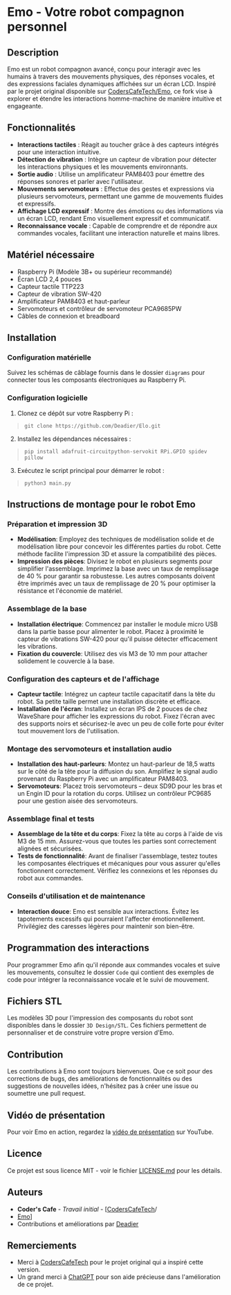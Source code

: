 # Emo - Votre robot compagnon personnel

## Description
Emo est un robot compagnon avancé, conçu pour interagir avec les humains à travers des mouvements physiques, des réponses vocales, et des expressions faciales dynamiques affichées sur un écran LCD. Inspiré par le projet original disponible sur [CodersCafeTech/Emo](https://github.com/CodersCafeTech/Emo), ce fork vise à explorer et étendre les interactions homme-machine de manière intuitive et engageante.

## Fonctionnalités
- **Interactions tactiles** : Réagit au toucher grâce à des capteurs intégrés pour une interaction intuitive.
- **Détection de vibration** : Intègre un capteur de vibration pour détecter les interactions physiques et les mouvements environnants.
- **Sortie audio** : Utilise un amplificateur PAM8403 pour émettre des réponses sonores et parler avec l'utilisateur.
- **Mouvements servomoteurs** : Effectue des gestes et expressions via plusieurs servomoteurs, permettant une gamme de mouvements fluides et expressifs.
- **Affichage LCD expressif** : Montre des émotions ou des informations via un écran LCD, rendant Emo visuellement expressif et communicatif.
- **Reconnaissance vocale** : Capable de comprendre et de répondre aux commandes vocales, facilitant une interaction naturelle et mains libres.

## Matériel nécessaire
- Raspberry Pi (Modèle 3B+ ou supérieur recommandé)
- Écran LCD 2,4 pouces
- Capteur tactile TTP223
- Capteur de vibration SW-420
- Amplificateur PAM8403 et haut-parleur
- Servomoteurs et contrôleur de servomoteur PCA9685PW
- Câbles de connexion et breadboard

## Installation
### Configuration matérielle
Suivez les schémas de câblage fournis dans le dossier `diagrams` pour connecter tous les composants électroniques au Raspberry Pi.

### Configuration logicielle
 1. Clonez ce dépôt sur votre Raspberry Pi :

>     git clone https://github.com/Deadier/Elo.git

 2. Installez les dépendances nécessaires :

>     pip install adafruit-circuitpython-servokit RPi.GPIO spidev pillow

 3. Exécutez le script principal pour démarrer le robot :

>     python3 main.py

## Instructions de montage pour le robot Emo

### Préparation et impression 3D

-   **Modélisation**: Employez des techniques de modélisation solide et de modélisation libre pour concevoir les différentes parties du robot. Cette méthode facilite l'impression 3D et assure la compatibilité des pièces.
-   **Impression des pièces**: Divisez le robot en plusieurs segments pour simplifier l'assemblage. Imprimez la base avec un taux de remplissage de 40 % pour garantir sa robustesse. Les autres composants doivent être imprimés avec un taux de remplissage de 20 % pour optimiser la résistance et l'économie de matériel.

### Assemblage de la base

-   **Installation électrique**: Commencez par installer le module micro USB dans la partie basse pour alimenter le robot. Placez à proximité le capteur de vibrations SW-420 pour qu'il puisse détecter efficacement les vibrations.
-   **Fixation du couvercle**: Utilisez des vis M3 de 10 mm pour attacher solidement le couvercle à la base.

### Configuration des capteurs et de l'affichage

-   **Capteur tactile**: Intégrez un capteur tactile capacitatif dans la tête du robot. Sa petite taille permet une installation discrète et efficace.
-   **Installation de l'écran**: Installez un écran IPS de 2 pouces de chez WaveShare pour afficher les expressions du robot. Fixez l'écran avec des supports noirs et sécurisez-le avec un peu de colle forte pour éviter tout mouvement lors de l'utilisation.

### Montage des servomoteurs et installation audio

-   **Installation des haut-parleurs**: Montez un haut-parleur de 18,5 watts sur le côté de la tête pour la diffusion du son. Amplifiez le signal audio provenant du Raspberry Pi avec un amplificateur PAM8403.
-   **Servomoteurs**: Placez trois servomoteurs – deux SD9D pour les bras et un Engin ID pour la rotation du corps. Utilisez un contrôleur PC9685 pour une gestion aisée des servomoteurs.

### Assemblage final et tests

-   **Assemblage de la tête et du corps**: Fixez la tête au corps à l'aide de vis M3 de 15 mm. Assurez-vous que toutes les parties sont correctement alignées et sécurisées.
-   **Tests de fonctionnalité**: Avant de finaliser l'assemblage, testez toutes les composantes électriques et mécaniques pour vous assurer qu'elles fonctionnent correctement. Vérifiez les connexions et les réponses du robot aux commandes.

### Conseils d'utilisation et de maintenance

-   **Interaction douce**: Emo est sensible aux interactions. Évitez les tapotements excessifs qui pourraient l'affecter émotionnellement. Privilégiez des caresses légères pour maintenir son bien-être.

## Programmation des interactions
Pour programmer Emo afin qu'il réponde aux commandes vocales et suive les mouvements, consultez le dossier `Code` qui contient des exemples de code pour intégrer la reconnaissance vocale et le suivi de mouvement.

## Fichiers STL
Les modèles 3D pour l'impression des composants du robot sont disponibles dans le dossier `3D Design/STL`. Ces fichiers permettent de personnaliser et de construire votre propre version d'Emo.

## Contribution
Les contributions à Emo sont toujours bienvenues. Que ce soit pour des corrections de bugs, des améliorations de fonctionnalités ou des suggestions de nouvelles idées, n'hésitez pas à créer une issue ou soumettre une pull request.

## Vidéo de présentation
Pour voir Emo en action, regardez la [vidéo de présentation](https://www.youtube.com/watch?v=3RIea8zPLhQ) sur YouTube.

## Licence
Ce projet est sous licence MIT - voir le fichier [LICENSE.md](LICENSE.md) pour les détails.

## Auteurs
- **Coder's Cafe** - *Travail initial* - [[CodersCafeTech](https://github.com/CodersCafeTech)/
-   [Emo](https://github.com/CodersCafeTech/Emo)]
- Contributions et améliorations par [Deadier](https://github.com/Deadier)

## Remerciements
- Merci à [CodersCafeTech](https://github.com/CodersCafeTech/Emo) pour le projet original qui a inspiré cette version.
- Un grand merci à [ChatGPT](https://chat.openai.com/) pour son aide précieuse dans l'amélioration de ce projet.
